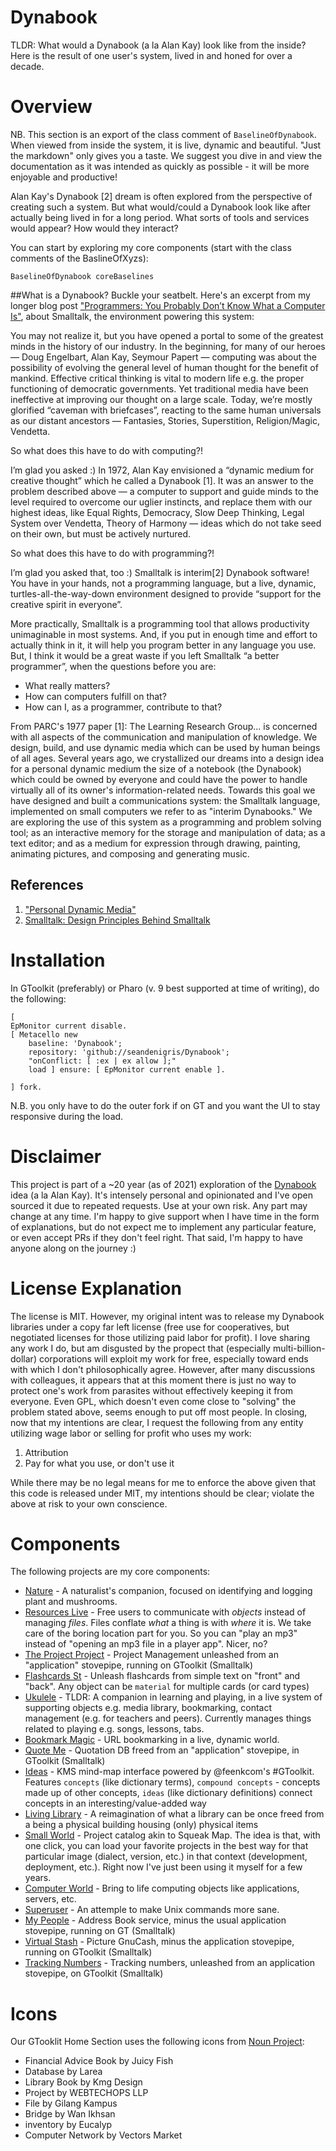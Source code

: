 # Dynabook
	
TLDR: What would a Dynabook (a la Alan Kay) look like from the inside? Here is the result of one user's system, lived in and honed for over a decade.
	
# Overview
	
NB. This section is an export of the class comment of `BaselineOfDynabook`. When viewed from inside the system, it is live, dynamic and beautiful. "Just the markdown" only gives you a taste. We suggest you dive in and view the documentation as it was intended as quickly as possible - it will be more enjoyable and productive!

Alan Kay's Dynabook [2] dream is often explored from the perspective of creating such a system. But what would/could a Dynabook look like after actually being lived in for a long period. What sorts of tools and services would appear? How would they interact?

You can start by exploring my core components (start with the class comments of the BaslineOfXyzs):
```smalltalk
BaselineOfDynabook coreBaselines
```

##What is a Dynabook?
Buckle your seatbelt. Here's an excerpt from my longer blog post ["Programmers: You Probably Don’t Know What a Computer Is"](http://seandenigris.com/blog/?p=1092), about Smalltalk, the environment powering this system:

You may not realize it, but you have opened a portal to some of the greatest minds in the history of our industry. In the beginning, for many of our heroes — Doug Engelbart, Alan Kay, Seymour Papert — computing was about the possibility of evolving the general level of human thought for the benefit of mankind. Effective critical thinking is vital to modern life e.g. the proper functioning of democratic governments. Yet traditional media have been ineffective at improving our thought on a large scale. Today, we’re mostly glorified “caveman with briefcases”, reacting to the same human universals as our distant ancestors — Fantasies, Stories, Superstition, Religion/Magic, Vendetta.

So what does this have to do with computing?!

I’m glad you asked :) In 1972, Alan Kay envisioned a “dynamic medium for creative thought” which he called a Dynabook [1]. It was an answer to the problem described above — a computer to support and guide minds to the level required to overcome our uglier instincts, and replace them with our highest ideas, like Equal Rights, Democracy, Slow Deep Thinking, Legal System over Vendetta, Theory of Harmony — ideas which do not take seed on their own, but must be actively nurtured.

So what does this have to do with programming?!

I’m glad you asked that, too :) Smalltalk is interim[2] Dynabook software! You have in your hands, not a programming language, but a live, dynamic, turtles-all-the-way-down environment designed to provide “support for the creative spirit in everyone”.

More practically, Smalltalk is a programming tool that allows productivity unimaginable in most systems. And, if you put in enough time and effort to actually think in it, it will help you program better in any language you use. But, I think it would be a great waste if you left Smalltalk “a better programmer”, when the questions before you are:

- What really matters?
- How can computers fulfill on that?
- How can I, as a programmer, contribute to that?

From PARC's 1977 paper [1]:
The Learning Research Group... is concerned with all aspects of the communication and manipulation of knowledge. We design, build, and use dynamic media which can be used by human beings of all ages. Several years ago, we crystallized our dreams into a design idea for a personal dynamic medium the size of a notebook (the Dynabook) which could be owned by everyone and could have the power to handle virtually all of its owner's information-related needs. Towards this goal we have designed and built a communications system: the Smalltalk language, implemented on small computers we refer to as "interim Dynabooks." We are exploring the use of this system as a programming and problem solving tool; as an interactive memory for the storage and manipulation of data; as a text editor; and as a medium for expression through drawing, painting, animating pictures, and composing and generating music.

## References
1. ["Personal Dynamic Media"](https://www.computer.org/csdl/magazine/co/1977/03/01646405/13rRUxZRbs8)
2. [Smalltalk: Design Principles Behind Smalltalk](http://www.cs.virginia.edu/~evans/cs655/readings/smalltalk.html)
	
# Installation
In GToolkit (preferably) or Pharo (v. 9 best supported at time of writing), do the following:

```smalltalk
[
EpMonitor current disable.
[ Metacello new
	baseline: 'Dynabook';
	repository: 'github://seandenigris/Dynabook';
	"onConflict: [ :ex | ex allow ];"
	load ] ensure: [ EpMonitor current enable ].

] fork.

```
N.B. you only have to do the outer fork if on GT and you want the UI to stay responsive during the load.

# Disclaimer

This project is part of a ~20 year (as of 2021) exploration of the [Dynabook](https://github.com/seandenigris/Dynabook) idea (a la Alan Kay). It's intensely personal and opinionated and I've open sourced it due to repeated requests. Use at your own risk. Any part may change at any time. I'm happy to give support when I have time in the form of explanations, but do not expect me to implement any particular feature, or even accept PRs if they don't feel right. That said, I'm happy to have anyone along on the journey :)
# License Explanation
The license is MIT. However, my original intent was to release my Dynabook libraries under a copy far left license (free use for cooperatives, but negotiated licenses for those utilizing paid labor for profit). I love sharing any work I do, but am disgusted by the propect that (especially multi-billion-dollar) corporations will exploit my work for free, especially toward ends with which I don't philosophically agree. However, after many discussions with colleagues, it appears that at this moment there is just no way to protect one's work from parasites without effectively keeping it from everyone. Even GPL, which doesn't even come close to "solving" the problem stated above, seems enough to put off most people. In closing, now that my intentions are clear, I request the following from any entity utilizing wage labor or selling for profit who uses my work:
1. Attribution
2. Pay for what you use, or don't use it

While there may be no legal means for me to enforce the above given that this code is released under MIT, my intentions should be clear; violate the above at risk to your own conscience.

# Components	
The following projects are my core components:
- [Nature](https://github.com/seandenigris/Nature) - A naturalist's companion, focused on identifying and logging plant and mushrooms.
- [Resources Live](https://github.com/seandenigris/ResourcesLive) - Free users to communicate with *objects* instead of managing *files*. Files conflate *what* a thing is with *where* it is. We take care of the boring location part for you. So you can "play an mp3" instead of "opening an mp3 file in a player app". Nicer, no?
- [The Project Project](https://github.com/SeanDeNigris/The-Project-Project) - Project Management unleashed from an "application" stovepipe, running on GToolkit (Smalltalk)
- [Flashcards St](https://github.com/seandenigris/Flashcards-St) - Unleash flashcards from simple text on "front" and "back". Any object can be `material` for multiple cards (or card types)
- [Ukulele](https://github.com/seandenigris/Ukulele-Pharo) - TLDR: A companion in learning and playing, in a live system of supporting objects e.g. media library, bookmarking, contact management (e.g. for teachers and peers). Currently manages things related to playing e.g. songs, lessons, tabs.
- [Bookmark Magic](https://github.com/SeanDeNigris/Bookmark-Magic) - URL bookmarking in a live, dynamic world.
- [Quote Me](https://github.com/SeanDeNigris/Quote-Me) - Quotation DB freed from an "application" stovepipe, in GToolkit (Smalltalk)
- [Ideas](https://github.com/SeanDeNigris/ideas) - KMS mind-map interface powered by @feenkcom's #GToolkit. Features `concepts` (like dictionary terms), `compound concepts` - concepts made up of other concepts, `ideas` (like dictionary definitions) connect concepts in an interesting/value-added way
- [Living Library](https://github.com/SeanDeNigris/Living-Library) - A reimagination of what a library can be once freed from a being a physical building housing (only) physical items
- [Small World](https://github.com/seandenigris/SmallWorld) - Project catalog akin to Squeak Map. The idea is that, with one click, you can load your favorite projects in the best way for that particular image (dialect, version, etc.) in that context (development, deployment, etc.). Right now I've just been using it myself for a few years.
- [Computer World](https://github.com/seandenigris/Computer-World) - Bring to life computing objects like applications, servers, etc.
- [Superuser](https://github.com/seandenigris/Superuser) - An attemple to make Unix commands more sane.
- [My People](https://github.com/SeanDeNigris/My-People) - Address Book service, minus the usual application stovepipe, running on GT (Smalltalk)
- [Virtual Stash](https://github.com/SeanDeNigris/Virtual-Stash) - Picture GnuCash, minus the application stovepipe, running on GToolkit (Smalltalk)
- [Tracking Numbers](https://github.com/seandenigris/Tracking-ST) - Tracking numbers, unleashed from an application stovepipe, on GToolkit (Smalltalk)

# Icons
Our GTooklit Home Section uses the following icons from [Noun Project](https://thenounproject.com/browse/icons/term/inventory/):
- Financial Advice Book by Juicy Fish
- Database by Larea
- Library Book by Kmg Design
- Project by WEBTECHOPS LLP
- File by Gilang Kampus
- Bridge by Wan Ikhsan
- inventory by Eucalyp
- Computer Network by Vectors Market